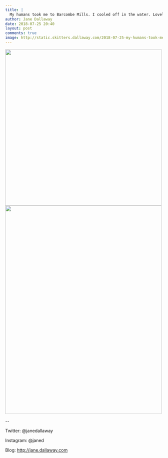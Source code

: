 ```yaml
---
title: |
  My humans took me to Barcombe Mills. I cooled off in the water. Lovely!
author: Jane Dallaway
date: 2018-07-25 20:40
layout: post
comments: true
image: http://static.skitters.dallaway.com/2018-07-25-my-humans-took-me-to-barcombe-mills--i-cooled-off-in-the-water--lovely-thumb-1-IMG_5155.jpg
---
```


<div>
        <a href="http://static.skitters.dallaway.com/2018-07-25-my-humans-took-me-to-barcombe-mills--i-cooled-off-in-the-water--lovely-fullsize-1-IMG_5155.jpg">
          <img src="http://static.skitters.dallaway.com/2018-07-25-my-humans-took-me-to-barcombe-mills--i-cooled-off-in-the-water--lovely-thumb-1-IMG_5155.jpg" width="500" height="500"/>
        </a>
      </div><div>
        <a href="http://static.skitters.dallaway.com/2018-07-25-my-humans-took-me-to-barcombe-mills--i-cooled-off-in-the-water--lovely-fullsize-2-IMG_5156.jpg">
          <img src="http://static.skitters.dallaway.com/2018-07-25-my-humans-took-me-to-barcombe-mills--i-cooled-off-in-the-water--lovely-thumb-2-IMG_5156.jpg" width="500" height="667"/>
        </a>
      </div>

-- 

Twitter: @janedallaway

Instagram: @janed

Blog: http://jane.dallaway.com
   
      